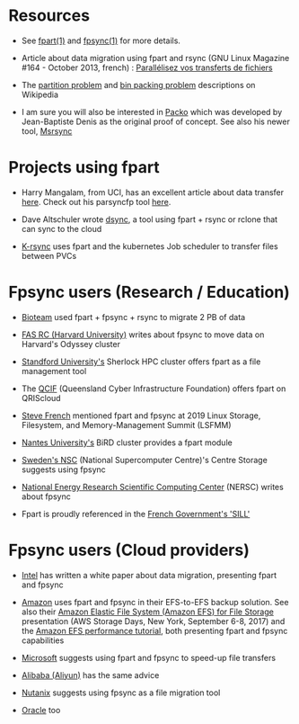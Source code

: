 # Resources

* See [fpart(1)](https://www.freebsd.org/cgi/man.cgi?query=fpart&apropos=0&sektion=0&manpath=FreeBSD+12.2-RELEASE+and+Ports&arch=default&format=html)
  and [fpsync(1)](https://www.freebsd.org/cgi/man.cgi?query=fpsync&apropos=0&sektion=0&manpath=FreeBSD+12.2-RELEASE+and+Ports&arch=default&format=html) for more details.

* Article about data migration using fpart and rsync (GNU Linux Magazine #164 - October 2013, french) :
  [Parallélisez vos transferts de fichiers](http://connect.ed-diamond.com/GNU-Linux-Magazine/GLMF-164/Parallelisez-vos-transferts-de-fichiers)

* The [partition problem](http://en.wikipedia.org/wiki/Partition_problem) and
  [bin packing problem](http://en.wikipedia.org/wiki/Bin_packing_problem)
  descriptions on Wikipedia

* I am sure you will also be interested in [Packo](https://github.com/jbd/packo)
  which was developed by Jean-Baptiste Denis as the original proof of concept.
  See also his newer tool, [Msrsync](https://github.com/jbd/msrsync)

# Projects using fpart

* Harry Mangalam, from UCI, has an excellent article about data transfer
  [here](http://moo.nac.uci.edu/~hjm/HOWTO_move_data.html). Check out his
  parsyncfp tool [here](https://github.com/hjmangalam/parsyncfp).

* Dave Altschuler wrote [dsync](https://github.com/daltschu11/dsync), a tool
  using fpart + rsync or rclone that can sync to the cloud

* [K-rsync](https://doughgle.github.io/k-rsync/) uses fpart and the kubernetes
  Job scheduler to transfer files between PVCs

# Fpsync users (Research / Education)

* [Bioteam](https://www.slideshare.net/chrisdag/practical-petabyte-pushing)
  used fpart + fpsync + rsync to migrate 2 PB of data

* [FAS RC (Harvard University)](https://www.rc.fas.harvard.edu/resources/documentation/transferring-data-on-the-cluster/#fpsync)
   writes about fpsync to move data on Harvard's Odyssey cluster

* [Standford University's](https://www.sherlock.stanford.edu/docs/software/list/)
  Sherlock HPC cluster offers fpart as a file management tool

* The [QCIF](https://www.qriscloud.org.au/support/qriscloud-documentation/94-awoonga-software)
  (Queensland Cyber Infrastructure Foundation) offers fpart on QRIScloud

* [Steve French](https://lwn.net/Articles/789623/)
  mentioned fpart and fpsync at 2019 Linux Storage, Filesystem, and Memory-Management Summit (LSFMM)

* [Nantes University's](https://bird2cluster.univ-nantes.fr/news/rappel_transfert_02/)
  BiRD cluster provides a fpart module

* [Sweden's NSC](https://www.nsc.liu.se/support/storage/snic-centrestorage/moving-data/)
  (National Supercomputer Centre)'s Centre Storage suggests using fpsync

* [National Energy Research Scientific Computing Center](https://www.spectrumscaleug.org/wp-content/uploads/2019/10/HPCXXL19-NERSC-Site-update.pdf)
  (NERSC) writes about fpsync

* Fpart is proudly referenced in the [French Government's 'SILL'](https://sill.etalab.gouv.fr/catalogue?software=fpart)

# Fpsync users (Cloud providers)

* [Intel](http://www.intel.com/content/dam/www/public/us/en/documents/white-papers/data-migration-enterprise-edition-for-lustre-software-white-paper.pdf)
  has written a white paper about data migration, presenting fpart and fpsync

* [Amazon](http://docs.aws.amazon.com/solutions/latest/efs-to-efs-backup/considerations.html)
  uses fpart and fpsync in their EFS-to-EFS backup solution. See also their
  [Amazon Elastic File System (Amazon EFS) for File Storage](https://www.slideshare.net/AmazonWebServices/amazon-elastic-file-system-amazon-efs-for-file-storage) presentation
  (AWS Storage Days, New York, September 6-8, 2017) and the
  [Amazon EFS performance tutorial](https://github.com/aws-samples/amazon-efs-tutorial/tree/master/performance),
  both presenting fpart and fpsync capabilities

* [Microsoft](https://docs.microsoft.com/en-us/azure/storage/files/storage-troubleshoot-linux-file-connection-problems#slow-file-copying-to-and-from-azure-files-in-linux)
  suggests using fpart and fpsync to speed-up file transfers

* [Alibaba (Aliyun)](https://www.alibabacloud.com/help/doc-detail/128764.htm)
  has the same advice

* [Nutanix](https://portal.nutanix.com/page/documents/solutions/details?targetId=TN-2016-Nutanix-Files-Migration-Guide:top-migration-tools.html)
  suggests using fpsync as a file migration tool

* [Oracle](https://docs.oracle.com/en-us/iaas/Content/File/Troubleshooting/transferring-windows-data-sms.htm)
  too
